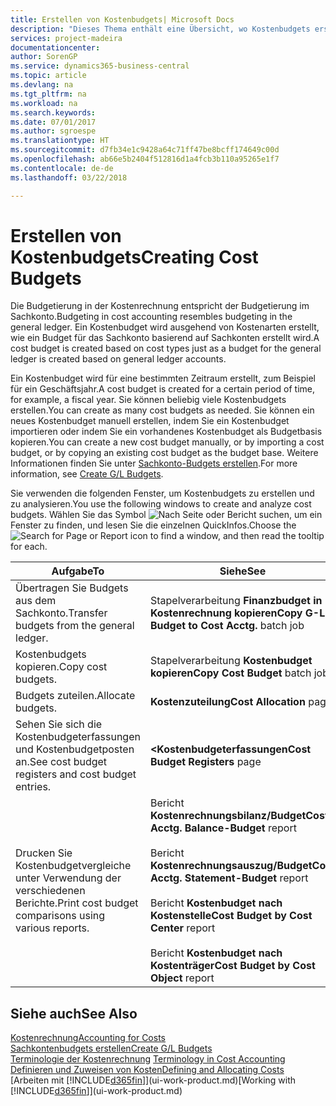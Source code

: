 ```yaml
---
title: Erstellen von Kostenbudgets| Microsoft Docs
description: "Dieses Thema enthält eine Übersicht, wo Kostenbudgets erstellt und analysiert werden."
services: project-madeira
documentationcenter: 
author: SorenGP
ms.service: dynamics365-business-central
ms.topic: article
ms.devlang: na
ms.tgt_pltfrm: na
ms.workload: na
ms.search.keywords: 
ms.date: 07/01/2017
ms.author: sgroespe
ms.translationtype: HT
ms.sourcegitcommit: d7fb34e1c9428a64c71ff47be8bcff174649c00d
ms.openlocfilehash: ab66e5b2404f512816d1a4fcb3b110a95265e1f7
ms.contentlocale: de-de
ms.lasthandoff: 03/22/2018

---
```

# <a name="creating-cost-budgets"></a><span data-ttu-id="f6a0e-103">Erstellen von Kostenbudgets</span><span class="sxs-lookup"><span data-stu-id="f6a0e-103">Creating Cost Budgets</span></span>
<span data-ttu-id="f6a0e-104">Die Budgetierung in der Kostenrechnung entspricht der Budgetierung im Sachkonto.</span><span class="sxs-lookup"><span data-stu-id="f6a0e-104">Budgeting in cost accounting resembles budgeting in the general ledger.</span></span> <span data-ttu-id="f6a0e-105">Ein Kostenbudget wird ausgehend von Kostenarten erstellt, wie ein Budget für das Sachkonto basierend auf Sachkonten erstellt wird.</span><span class="sxs-lookup"><span data-stu-id="f6a0e-105">A cost budget is created based on cost types just as a budget for the general ledger is created based on general ledger accounts.</span></span>  

<span data-ttu-id="f6a0e-106">Ein Kostenbudget wird für eine bestimmten Zeitraum erstellt, zum Beispiel für ein Geschäftsjahr.</span><span class="sxs-lookup"><span data-stu-id="f6a0e-106">A cost budget is created for a certain period of time, for example, a fiscal year.</span></span> <span data-ttu-id="f6a0e-107">Sie können beliebig viele Kostenbudgets erstellen.</span><span class="sxs-lookup"><span data-stu-id="f6a0e-107">You can create as many cost budgets as needed.</span></span> <span data-ttu-id="f6a0e-108">Sie können ein neues Kostenbudget manuell erstellen, indem Sie ein Kostenbudget importieren oder indem Sie ein vorhandenes Kostenbudget als Budgetbasis kopieren.</span><span class="sxs-lookup"><span data-stu-id="f6a0e-108">You can create a new cost budget manually, or by importing a cost budget, or by copying an existing cost budget as the budget base.</span></span> <span data-ttu-id="f6a0e-109">Weitere Informationen finden Sie unter [Sachkonto-Budgets erstellen](finance-how-create-budgets.md).</span><span class="sxs-lookup"><span data-stu-id="f6a0e-109">For more information, see [Create G/L Budgets](finance-how-create-budgets.md).</span></span>

<span data-ttu-id="f6a0e-110">Sie verwenden die folgenden Fenster, um Kostenbudgets zu erstellen und zu analysieren.</span><span class="sxs-lookup"><span data-stu-id="f6a0e-110">You use the following windows to create and analyze cost budgets.</span></span> <span data-ttu-id="f6a0e-111">Wählen Sie das Symbol ![Nach Seite oder Bericht suchen](media/ui-search/search_small.png "Seiten- oder Berichtssymbol suchen"), um ein Fenster zu finden, und lesen Sie die einzelnen QuickInfos.</span><span class="sxs-lookup"><span data-stu-id="f6a0e-111">Choose the ![Search for Page or Report](media/ui-search/search_small.png "Search for Page or Report icon") icon to find a window, and then read the tooltip for each.</span></span>

|<span data-ttu-id="f6a0e-112">Aufgabe</span><span class="sxs-lookup"><span data-stu-id="f6a0e-112">To</span></span>|<span data-ttu-id="f6a0e-113">Siehe</span><span class="sxs-lookup"><span data-stu-id="f6a0e-113">See</span></span>|  
|--------|---------|  
|<span data-ttu-id="f6a0e-114">Übertragen Sie Budgets aus dem Sachkonto.</span><span class="sxs-lookup"><span data-stu-id="f6a0e-114">Transfer budgets from the general ledger.</span></span>|<span data-ttu-id="f6a0e-115">Stapelverarbeitung **Finanzbudget in Kostenrechnung kopieren**</span><span class="sxs-lookup"><span data-stu-id="f6a0e-115">**Copy G-L Budget to Cost Acctg.** batch job</span></span>|  
|<span data-ttu-id="f6a0e-116">Kostenbudgets kopieren.</span><span class="sxs-lookup"><span data-stu-id="f6a0e-116">Copy cost budgets.</span></span>|<span data-ttu-id="f6a0e-117">Stapelverarbeitung **Kostenbudget kopieren**</span><span class="sxs-lookup"><span data-stu-id="f6a0e-117">**Copy Cost Budget** batch job</span></span>|  
|<span data-ttu-id="f6a0e-118">Budgets zuteilen.</span><span class="sxs-lookup"><span data-stu-id="f6a0e-118">Allocate budgets.</span></span>|<span data-ttu-id="f6a0e-119">**Kostenzuteilung**</span><span class="sxs-lookup"><span data-stu-id="f6a0e-119">**Cost Allocation** page</span></span>|  
|<span data-ttu-id="f6a0e-120">Sehen Sie sich die Kostenbudgeterfassungen und Kostenbudgetposten an.</span><span class="sxs-lookup"><span data-stu-id="f6a0e-120">See cost budget registers and cost budget entries.</span></span>|<span data-ttu-id="f6a0e-121">**<Kostenbudgeterfassungen**</span><span class="sxs-lookup"><span data-stu-id="f6a0e-121">**Cost Budget Registers** page</span></span>|  
|<span data-ttu-id="f6a0e-122">Drucken Sie Kostenbudgetvergleiche unter Verwendung der verschiedenen Berichte.</span><span class="sxs-lookup"><span data-stu-id="f6a0e-122">Print cost budget comparisons using various reports.</span></span>|<span data-ttu-id="f6a0e-123">Bericht **Kostenrechnungsbilanz/Budget**</span><span class="sxs-lookup"><span data-stu-id="f6a0e-123">**Cost Acctg. Balance-Budget** report</span></span><br /><br /> <span data-ttu-id="f6a0e-124">Bericht **Kostenrechnungsauszug/Budget**</span><span class="sxs-lookup"><span data-stu-id="f6a0e-124">**Cost Acctg. Statement-Budget** report</span></span><br /><br /> <span data-ttu-id="f6a0e-125">Bericht **Kostenbudget nach Kostenstelle**</span><span class="sxs-lookup"><span data-stu-id="f6a0e-125">**Cost Budget by Cost Center** report</span></span><br /><br /> <span data-ttu-id="f6a0e-126">Bericht **Kostenbudget nach Kostenträger**</span><span class="sxs-lookup"><span data-stu-id="f6a0e-126">**Cost Budget by Cost Object** report</span></span>|  

## <a name="see-also"></a><span data-ttu-id="f6a0e-127">Siehe auch</span><span class="sxs-lookup"><span data-stu-id="f6a0e-127">See Also</span></span>  
[<span data-ttu-id="f6a0e-128">Kostenrechnung</span><span class="sxs-lookup"><span data-stu-id="f6a0e-128">Accounting for Costs</span></span>](finance-manage-cost-accounting.md)  
[<span data-ttu-id="f6a0e-129">Sachkontenbudgets erstellen</span><span class="sxs-lookup"><span data-stu-id="f6a0e-129">Create G/L Budgets</span></span>](finance-how-create-budgets.md)  
<span data-ttu-id="f6a0e-130">[Terminologie der Kostenrechnung](finance-terminology-in-cost-accounting.md) </span><span class="sxs-lookup"><span data-stu-id="f6a0e-130">[Terminology in Cost Accounting](finance-terminology-in-cost-accounting.md) </span></span>  
[<span data-ttu-id="f6a0e-131">Definieren und Zuweisen von Kosten</span><span class="sxs-lookup"><span data-stu-id="f6a0e-131">Defining and Allocating Costs</span></span>](finance-define-and-allocate-costs.md)  
<span data-ttu-id="f6a0e-132">[Arbeiten mit [!INCLUDE[d365fin](includes/d365fin_md.md)]](ui-work-product.md)</span><span class="sxs-lookup"><span data-stu-id="f6a0e-132">[Working with [!INCLUDE[d365fin](includes/d365fin_md.md)]](ui-work-product.md)</span></span>

